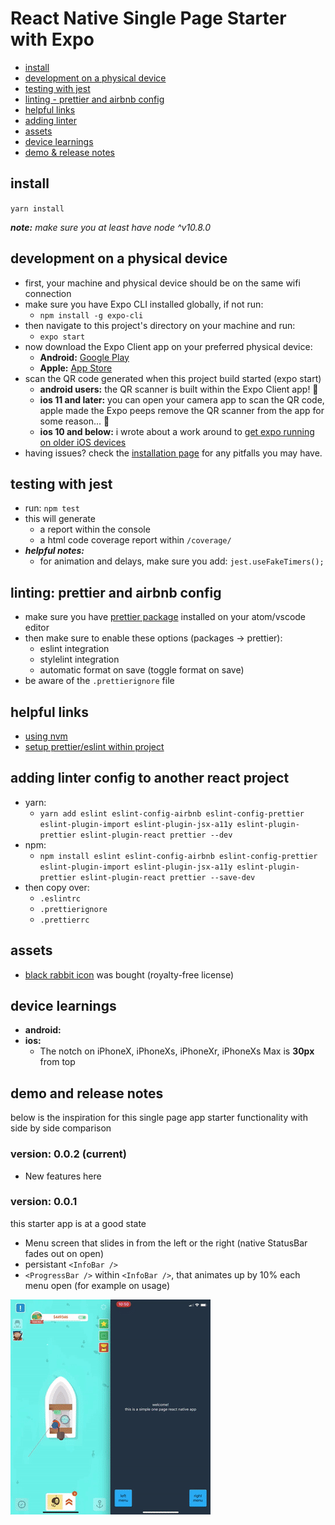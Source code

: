 # React Native Single Page Starter with Expo

- [install](#install)
- [development on a physical device](#development-on-a-physical-device)
- [testing with jest](#testing-with-jest)
- [linting - prettier and airbnb config](#linting-prettier-and-airbnb-config)
- [helpful links](#helpful-links)
- [adding linter](#adding-linter-config-to-another-react-project)
- [assets](#assets)
- [device learnings](#device-learnings)
- [demo & release notes](#demo-and-release-notes)

## install
`yarn install`

***note:*** *make sure you at least have node ^v10.8.0*

## development on a physical device
- first, your machine and physical device should be on the same wifi connection
- make sure you have Expo CLI installed globally, if not run:
  - `npm install -g expo-cli`
- then navigate to this project's directory on your machine and run:
  - `expo start`
- now download the Expo Client app on your preferred physical device:
  - **Android:** [Google Play](https://play.google.com/store/apps/details?id=host.exp.exponent)
  - **Apple:** [App Store](https://itunes.apple.com/us/app/expo-client/id982107779)
- scan the QR code generated when this project build started (expo start)
  - **android users:** the QR scanner is built within the Expo Client app! 🤗
  - **ios 11 and later:** you can open your camera app to scan the QR code, apple made the Expo peeps remove the QR scanner from the app for some reason... 🤔
  - **ios 10 and below:** i wrote about a work around to [get expo running on older iOS devices](https://blog.calebnance.com/expo/getting-expo-to-work-on-older-iphones-with-no-qr-support.html)
- having issues? check the [installation page](https://docs.expo.io/versions/latest/introduction/installation) for any pitfalls you may have.

## testing with jest
- run: `npm test`
- this will generate
  - a report within the console
  - a html code coverage report within `/coverage/`
- ***helpful notes:***
  - for animation and delays, make sure you add: `jest.useFakeTimers();`

## linting: prettier and airbnb config
- make sure you have [prettier package](https://atom.io/packages/prettier-atom) installed on your atom/vscode editor
- then make sure to enable these options (packages → prettier):
  - eslint integration
  - stylelint integration
  - automatic format on save (toggle format on save)
- be aware of the `.prettierignore` file

## helpful links
- [using nvm](https://davidwalsh.name/nvm)
- [setup prettier/eslint within project](https://blog.echobind.com/integrating-prettier-eslint-airbnb-style-guide-in-vscode-47f07b5d7d6a)

## adding linter config to another react project
- yarn:
  - `yarn add eslint eslint-config-airbnb eslint-config-prettier eslint-plugin-import eslint-plugin-jsx-a11y eslint-plugin-prettier eslint-plugin-react prettier --dev`
- npm:
  - `npm install eslint eslint-config-airbnb eslint-config-prettier eslint-plugin-import eslint-plugin-jsx-a11y eslint-plugin-prettier eslint-plugin-react prettier --save-dev`
- then copy over:
  - `.eslintrc`
  - `.prettierignore`
  - `.prettierrc`

## assets
- [black rabbit icon](https://thenounproject.com/search/?q=rabbit&i=1211060) was bought (royalty-free license)

## device learnings
- **android:**
- **ios:**
  - The notch on iPhoneX, iPhoneXs, iPhoneXr, iPhoneXs Max is **30px** from top

## demo and release notes
below is the inspiration for this single page app starter functionality with side by side comparison

### version: 0.0.2 (current)
- New features here

### version: 0.0.1
this starter app is at a good state

- Menu screen that slides in from the left or the right (native StatusBar fades out on open)
- persistant `<InfoBar />`
- `<ProgressBar />` within `<InfoBar />`, that animates up by 10% each menu open (for example on usage)

<p align="left">
  <img src="creative/side-by-side.gif?raw=true" width="320" />
</p>
